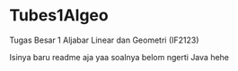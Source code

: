 # Tubes1Algeo
Tugas Besar 1 Aljabar Linear dan Geometri (IF2123)

Isinya baru readme aja yaa soalnya belom ngerti Java hehe

